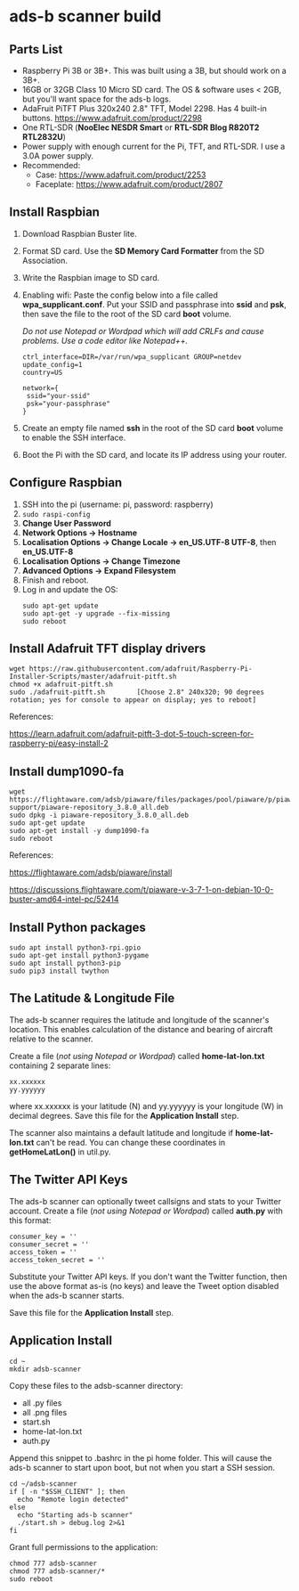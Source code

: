 # ads-b scanner build

## Parts List
* Raspberry Pi 3B or 3B+. This was built using a 3B, but should work on a 3B+.
* 16GB or 32GB Class 10 Micro SD card.  The OS & software uses < 2GB, but you'll want space for the ads-b logs.
* AdaFruit PiTFT Plus 320x240 2.8" TFT, Model 2298.  Has 4 built-in buttons.
  https://www.adafruit.com/product/2298
* One RTL-SDR (__NooElec NESDR Smart__ or __RTL-SDR Blog R820T2 RTL2832U__)
* Power supply with enough current for the Pi, TFT, and RTL-SDR.  I use a 3.0A power supply. 
* Recommended:
  * Case: https://www.adafruit.com/product/2253
  * Faceplate: https://www.adafruit.com/product/2807

## Install Raspbian
1.	Download Raspbian Buster lite.
2.	Format SD card.  Use the __SD Memory Card Formatter__ from the SD Association.
3.	Write the Raspbian image to SD card.
4.	Enabling wifi: Paste the config below into a file called __wpa_supplicant.conf__. Put your SSID and passphrase into __ssid__ and __psk__, then save the file to the root of the SD card __boot__ volume.

    *Do not use Notepad or Wordpad which will add CRLFs and cause problems. Use a code editor like Notepad++.*

    ```
    ctrl_interface=DIR=/var/run/wpa_supplicant GROUP=netdev
    update_config=1
    country=US

    network={
     ssid="your-ssid"
     psk="your-passphrase"
    }
    ```

5.	Create an empty file named __ssh__ in the root of the SD card __boot__ volume to enable the SSH interface.
6.	Boot the Pi with the SD card, and locate its IP address using your router.

## Configure Raspbian
1.	SSH into the pi (username: pi, password: raspberry)
2.	`sudo raspi-config`
3.	__Change User Password__
4.  __Network Options -> Hostname__
5.	__Localisation Options -> Change Locale -> en_US.UTF-8 UTF-8__, then __en_US.UTF-8__
6.	__Localisation Options -> Change Timezone__
7.	__Advanced Options -> Expand Filesystem__
8.	Finish and reboot.
9.  Log in and update the OS:
    ```
    sudo apt-get update
    sudo apt-get -y upgrade --fix-missing
    sudo reboot
    ```

## Install Adafruit TFT display drivers
```
wget https://raw.githubusercontent.com/adafruit/Raspberry-Pi-Installer-Scripts/master/adafruit-pitft.sh
chmod +x adafruit-pitft.sh
sudo ./adafruit-pitft.sh		[Choose 2.8" 240x320; 90 degrees rotation; yes for console to appear on display; yes to reboot]
```
References:

https://learn.adafruit.com/adafruit-pitft-3-dot-5-touch-screen-for-raspberry-pi/easy-install-2

## Install dump1090-fa
```
wget https://flightaware.com/adsb/piaware/files/packages/pool/piaware/p/piaware-support/piaware-repository_3.8.0_all.deb
sudo dpkg -i piaware-repository_3.8.0_all.deb
sudo apt-get update
sudo apt-get install -y dump1090-fa
sudo reboot
```
References:

https://flightaware.com/adsb/piaware/install

https://discussions.flightaware.com/t/piaware-v-3-7-1-on-debian-10-0-buster-amd64-intel-pc/52414

## Install Python packages
```
sudo apt install python3-rpi.gpio
sudo apt-get install python3-pygame
sudo apt install python3-pip
sudo pip3 install twython
```

## The Latitude & Longitude File
The ads-b scanner requires the latitude and longitude of the scanner's location. This enables calculation of the distance and bearing of aircraft relative to the scanner.

Create a file (*not using Notepad or Wordpad*) called __home-lat-lon.txt__ containing 2 separate lines:

```
xx.xxxxxx
yy.yyyyyy
```
where xx.xxxxxx is your latitude (N) and yy.yyyyyy is your  longitude (W) in decimal degrees. Save this file for the __Application Install__ step.

The scanner also maintains a default latitude and longitude if  __home-lat-lon.txt__ can't be read.  You can change these coordinates in __getHomeLatLon()__ in util.py.

## The Twitter API Keys
The ads-b scanner can optionally tweet callsigns and stats to your Twitter account.  Create a file (*not using Notepad or Wordpad*) called __auth.py__ with this format:
```
consumer_key = ''
consumer_secret = ''
access_token = ''
access_token_secret = ''
```
Substitute your Twitter API keys. If you don't want the Twitter function, then use the above format as-is (no keys) and leave the Tweet option disabled when the ads-b scanner starts.

Save this file for the __Application Install__ step.

## Application Install
```
cd ~
mkdir adsb-scanner
```
Copy these files to the adsb-scanner directory:
* all .py files
* all .png files
* start.sh
* home-lat-lon.txt
* auth.py

Append this snippet to .bashrc in the pi home folder.  This will cause the ads-b scanner to start upon boot, but not when you start a SSH session.
```
cd ~/adsb-scanner
if [ -n "$SSH_CLIENT" ]; then
  echo "Remote login detected"
else
  echo "Starting ads-b scanner"
  ./start.sh > debug.log 2>&1
fi
```
Grant full permissions to the application:
```
chmod 777 adsb-scanner
chmod 777 adsb-scanner/*
sudo reboot
```


